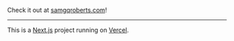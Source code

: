 Check it out at [samgqroberts.com](https://samgqroberts.com)!

---

This is a [Next.js](https://nextjs.org/) project running on [Vercel](https://vercel.com/about).
